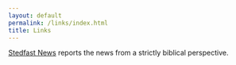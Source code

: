 ```yaml
---
layout: default
permalink: /links/index.html
title: Links
---
```


[Stedfast News](http://stedfastnews.com/) reports the news from a strictly biblical perspective.
